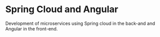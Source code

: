 # Spring Cloud and Angular
Development of microservices using Spring cloud in the back-and and Angular in the front-end.